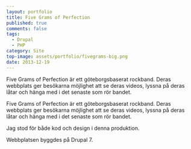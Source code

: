 ```yaml
---
layout: portfolio
title: Five Grams of Perfection
published: true
comments: false
tags:
  - Drupal
  - PHP
category: Site
top-image: assets/portfolio/fivegrams-big.png
date: 2013-12-19
---
```


Five Grams of Perfection är ett göteborgsbaserat rockband. Deras webbplats ger besökarna möjlighet att se deras videos,
lyssna på deras låtar och hänga med i det senaste som rör bandet.

<!--more-->

Five Grams of Perfection är ett göteborgsbaserat rockband. Deras webbplats ger besökarna möjlighet att se deras videos,
lyssna på deras låtar och hänga med i det senaste som rör bandet.

Jag stod för både kod och design i denna produktion.

Webbplatsen byggdes på Drupal 7.
